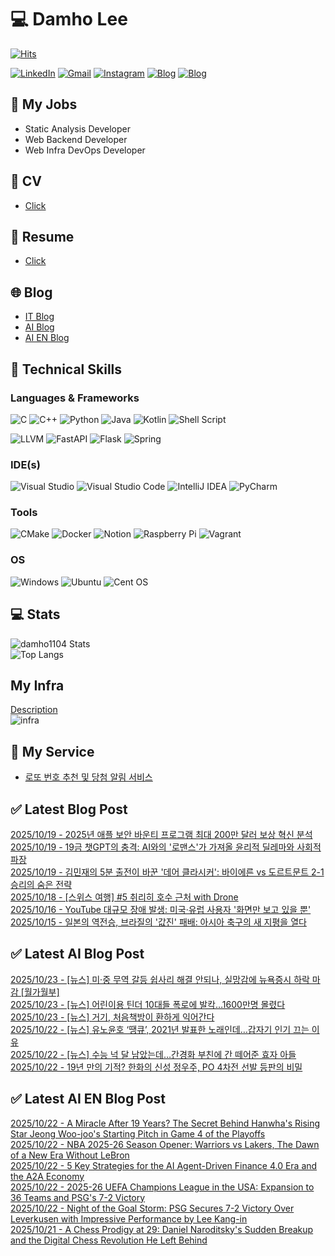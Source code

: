
# 💻 Damho Lee

[![Hits](https://hits.seeyoufarm.com/api/count/incr/badge.svg?url=https%3A%2F%2Fgithub.com%2Fdamho1104&count_bg=%233D9CC8&title_bg=%23555555&icon=&icon_color=%23E7E7E7&title=hits&edge_flat=false)](https://hits.seeyoufarm.com)  

[![LinkedIn](https://img.shields.io/badge/Linkedin-%230077B5.svg?style=flat&logo=linkedin&logoColor=white)](https://www.linkedin.com/in/damho1104/)
[![Gmail](https://img.shields.io/badge/Gmail-D14836?style=flat&logo=gmail&logoColor=white)](mailto:damho1104@gmail.com)
[![Instagram](https://img.shields.io/badge/Instargram-%23E4405F.svg?style=flat&logo=Instagram&logoColor=white)](https://www.instagram.com/damho1104/)
[![Blog](https://img.shields.io/badge/Blog-%23000000.svg?style=flat&logo=Tistory&logoColor=white)](https://dmomo.co.kr/)
[![Blog](https://img.shields.io/badge/Blog-%23000000.svg?style=flat&logo=WordPress&logoColor=white)](https://blog.ai.dmomo.co.kr/)

## 📃 My Jobs
- Static Analysis Developer
- Web Backend Developer
- Web Infra DevOps Developer

## 📰 CV
- [Click](https://resume.dmomo.net/damho.lee/resume)  

## 📘 Resume
- [Click](https://damho1104.notion.site/8af3191b9815406d95708d9a0cea5a9e)  

## 🌐 Blog
- [IT Blog](https://dmomo.co.kr/)
- [AI Blog](https://blog.ai.dmomo.co.kr/)
- [AI EN Blog](https://ai.trend.dmomo.co.kr/)

## 💪 Technical Skills
### Languages & Frameworks
![C](https://img.shields.io/badge/c-%2300599C.svg?style=flat&logo=c&logoColor=white)
![C++](https://img.shields.io/badge/c++-%2300599C.svg?style=flat&logo=c%2B%2B&logoColor=white)
![Python](https://img.shields.io/badge/Python-3776AB.svg?&style=flat&logo=Python&logoColor=white)
![Java](https://img.shields.io/badge/java-%23ED8B00.svg?style=flat&logo=openjdk&logoColor=white)
![Kotlin](https://img.shields.io/badge/Kotlin-%237F52FF.svg?style=flat&logo=Kotlin&logoColor=white)
![Shell Script](https://img.shields.io/badge/Shell_script-%23121011.svg?style=flat&logo=gnu-bash&logoColor=white)  
  
![LLVM](https://img.shields.io/badge/LLVM/Clang-000B1D.svg?&style=flat&logo=LLVM&logoColor=white)
![FastAPI](https://img.shields.io/badge/FastAPI-005571?style=flat&logo=fastapi)
![Flask](https://img.shields.io/badge/Flask-%23000.svg?style=flat&logo=flask&logoColor=white)
![Spring](https://img.shields.io/badge/Springboot-%236DB33F.svg?style=flat&logo=spring&logoColor=white)
  
  
### IDE(s)
![Visual Studio](https://img.shields.io/badge/Visual%20Studio-5C2D91.svg?style=flat&logo=visual-studio&logoColor=white) 
![Visual Studio Code](https://img.shields.io/badge/Visual%20Studio%20Code-0078d7.svg?style=flat&logo=visual-studio-code&logoColor=white)
![IntelliJ IDEA](https://img.shields.io/badge/IntelliJIDEA-000000.svg?style=flat&logo=intellij-idea&logoColor=white) 
![PyCharm](https://img.shields.io/badge/PyCharm-143?style=flat&logo=pycharm&logoColor=black&color=black&labelColor=green) 


### Tools
![CMake](https://img.shields.io/badge/CMake-%23008FBA.svg?style=flat&logo=cmake&logoColor=white)
![Docker](https://img.shields.io/badge/docker-%230db7ed.svg?style=flat&logo=docker&logoColor=white)
![Notion](https://img.shields.io/badge/Notion-%23000000.svg?style=flat&logo=notion&logoColor=white)
![Raspberry Pi](https://img.shields.io/badge/-RaspberryPi-C51A4A?style=flat&logo=Raspberry-Pi)
![Vagrant](https://img.shields.io/badge/Vagrant-%231563FF.svg?style=flat&logo=vagrant&logoColor=white)


### OS
![Windows](https://img.shields.io/badge/Windows-0078D6?style=flat&logo=windows&logoColor=white)
![Ubuntu](https://img.shields.io/badge/Ubuntu-E95420?style=flat&logo=ubuntu&logoColor=white)
![Cent OS](https://img.shields.io/badge/Cent%20OS-002260?style=flat&logo=centos&logoColor=F0F0F0)


## :computer: Stats
![damho1104 Stats](https://github-readme-stats.vercel.app/api?username=damho1104&hide=issues&show_icons=true&show=prs_merged,prs_merged_percentage&theme=chartreuse-dark)  
![Top Langs](https://github-readme-stats.vercel.app/api/top-langs/?username=damho1104&layout=compact&theme=chartreuse-dark)


## My Infra
[Description](https://dmomo.co.kr/444)  
![infra](https://nextcloud.dmomo.net/apps/files_sharing/publicpreview/EtWDB9RaEXyf4FT?file=/&fileId=142416&x=6016&y=3384&a=true&etag=eee0bc0c4308201c786211582fdbc678)  





## 📣 My Service
- [로또 번호 추천 및 당첨 알림 서비스](https://lotto.dmomo.co.kr/)  


## ✅ Latest Blog Post

[2025/10/19 - 2025년 애플 보안 바운티 프로그램 최대 200만 달러 보상 혁신 분석](https://dmomo.co.kr/742) <br/>
[2025/10/19 - 19금 챗GPT의 충격: AI와의 '로맨스'가 가져올 윤리적 딜레마와 사회적 파장](https://dmomo.co.kr/741) <br/>
[2025/10/19 - 김민재의 5분 출전이 바꾼 '데어 클라시커': 바이에른 vs 도르트문트 2-1 승리의 숨은 전략](https://dmomo.co.kr/740) <br/>
[2025/10/18 - [스위스 여행] #5 취리히 호수 근처 with Drone](https://dmomo.co.kr/739) <br/>
[2025/10/16 - YouTube 대규모 장애 발생: 미국&middot;유럽 사용자 '화면만 보고 있을 뿐'](https://dmomo.co.kr/738) <br/>
[2025/10/15 - 일본의 역전승, 브라질의 '값진' 패배: 아시아 축구의 새 지평을 열다](https://dmomo.co.kr/737) <br/>

## ✅ Latest AI Blog Post
[2025/10/23 - [뉴스] 미·중 무역 갈등 쉽사리 해결 안되나, 실망감에 뉴욕증시 하락 마감 [월가월부]](https://blog.ai.dmomo.co.kr/news/12441) <br/>
[2025/10/23 - [뉴스] 어린이용 틴더 10대들 폭로에 발칵…1600만명 몰렸다](https://blog.ai.dmomo.co.kr/news/12438) <br/>
[2025/10/23 - [뉴스] 거기, 처음책방이 환하게 익어간다](https://blog.ai.dmomo.co.kr/news/12435) <br/>
[2025/10/22 - [뉴스] 유노윤호 ‘땡큐’, 2021년 발표한 노래인데…갑자기 인기 끄는 이유](https://blog.ai.dmomo.co.kr/news/12432) <br/>
[2025/10/22 - [뉴스] 수능 넉 달 남았는데…간경화 부친에 간 떼어준 효자 아들](https://blog.ai.dmomo.co.kr/news/12429) <br/>
[2025/10/22 - 19년 만의 기적? 한화의 신성 정우주, PO 4차전 선발 등판의 비밀](https://blog.ai.dmomo.co.kr/trend/12426) <br/>

## ✅ Latest AI EN Blog Post
[2025/10/22 - A Miracle After 19 Years? The Secret Behind Hanwha's Rising Star Jeong Woo-joo's Starting Pitch in Game 4 of the Playoffs](https://ai.trend.dmomo.co.kr/2025/10/a-miracle-after-19-years-secret-behind.html) <br/>
[2025/10/22 - NBA 2025-26 Season Opener: Warriors vs Lakers, The Dawn of a New Era Without LeBron](https://ai.trend.dmomo.co.kr/2025/10/nba-2025-26-season-opener-warriors-vs.html) <br/>
[2025/10/22 - 5 Key Strategies for the AI Agent-Driven Finance 4.0 Era and the A2A Economy](https://ai.trend.dmomo.co.kr/2025/10/5-key-strategies-for-ai-agent-driven.html) <br/>
[2025/10/22 - 2025-26 UEFA Champions League in the USA: Expansion to 36 Teams and PSG's 7-2 Victory](https://ai.trend.dmomo.co.kr/2025/10/2025-26-uefa-champions-league-in-usa.html) <br/>
[2025/10/22 - Night of the Goal Storm: PSG Secures 7-2 Victory Over Leverkusen with Impressive Performance by Lee Kang-in](https://ai.trend.dmomo.co.kr/2025/10/night-of-goal-storm-psg-secures-7-2.html) <br/>
[2025/10/21 - A Chess Prodigy at 29: Daniel Naroditsky's Sudden Breakup and the Digital Chess Revolution He Left Behind](https://ai.trend.dmomo.co.kr/2025/10/a-chess-prodigy-at-29-daniel.html) <br/>
